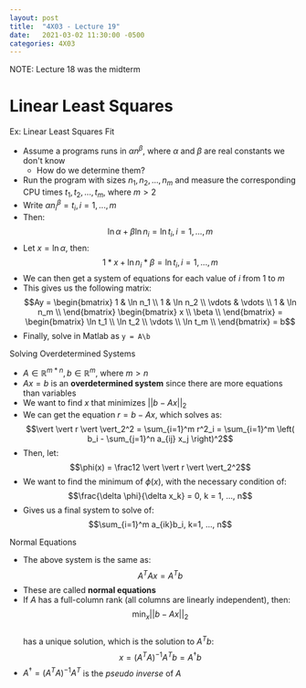 ```yaml
---
layout: post
title:  "4X03 - Lecture 19"
date:   2021-03-02 11:30:00 -0500
categories: 4X03
---
```


NOTE: Lecture 18 was the midterm

Linear Least Squares
===

Ex: Linear Least Squares Fit
- Assume a programs runs in $\alpha n^{\beta}$, where $\alpha$ and $\beta$ are real constants we don't know
    - How do we determine them?
- Run the program with sizes $n_1, n_2, ..., n_m$ and measure the corresponding CPU times $t_1, t_2, ..., t_m$, where $m \gt 2$
- Write $\alpha n_i^{\beta} = t_i, i = 1, ..., m$
- Then:  
    $$\ln \alpha + \beta \ln n_i = \ln t_i, i = 1, ..., m$$
- Let $x = \ln \alpha$, then:  
    $$1 * x + \ln n_i * \beta = \ln t_i, i = 1, ..., m$$
- We can then get a system of equations for each value of *i* from 1 to *m*
- This gives us the following matrix:  
    $$Ay = \begin{bmatrix}
    1 & \ln n_1 \\
    1 & \ln n_2 \\
    \vdots & \vdots \\
    1 & \ln n_m \\
    \end{bmatrix} \begin{bmatrix}
    x \\ \beta \\
    \end{bmatrix} = \begin{bmatrix}
    \ln t_1 \\ \ln t_2 \\
    \vdots \\ \ln t_m \\
    \end{bmatrix} = b$$
- Finally, solve in Matlab as `y = A\b`

Solving Overdetermined Systems
- $A \in \mathbb{R}^{m*n}, b \in \mathbb{R}^m$, where $m \gt n$
- $Ax = b$ is an **overdetermined system** since there are more equations than variables
- We want to find *x* that minimizes $\vert \vert b - Ax \vert \vert_2$
- We can get the equation $r = b - Ax$, which solves as:  
    $$\vert \vert r \vert \vert_2^2 = \sum_{i=1}^m r^2_i = \sum_{i=1}^m \left( b_i - \sum_{j=1}^n a_{ij} x_j \right)^2$$
- Then, let:  
    $$\phi(x) = \frac12 \vert \vert r \vert \vert_2^2$$
- We want to find the minimum of $\phi(x)$, with the necessary condition of:  
    $$\frac{\delta \phi}{\delta x_k} = 0, k = 1, ..., n$$
- Gives us a final system to solve of:  
    $$\sum_{i=1}^m a_{ik}b_i, k=1, ..., n$$

Normal Equations
- The above system is the same as:  
    $$A^T Ax = A^T b$$
- These are called **normal equations**
- If *A* has a full-column rank (all columns are linearly independent), then:  
    $$\min_x \vert \vert b - Ax \vert \vert_2$$  
    has a unique solution, which is the solution to $A^T b$:  
    $$x = (A^T A)^{-1} A^T b = A^{\dagger}b$$
- $A^{\dagger} = (A^T A)^{-1} A^T$ is the *pseudo inverse* of *A*
